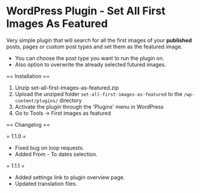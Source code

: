 WordPress Plugin - Set All First Images As Featured
=======

Very simple plugin that will search for all the first images of your <b>published</b> posts, pages or custom post types and set them as the featured image.

*   You can choose the post type you want to run the plugin on.
*   Also option to overwrite the already selected futured images.


== Installation ==

1. Unzip set-all-first-images-as-featured.zip
2. Upload the unziped folder `set-all-first-images-as-featured` to the `/wp-content/plugins/` directory
3. Activate the plugin through the 'Plugins' menu in WordPress
4. Go to Tools -> First images as featured

== Changelog ==

= 1.1.0 =
* Fixed bug on loop requests.
* Added From - To dates selection.

= 1.1.1 =
* Added settings link to plugin overview page.
* Updated translation files.

